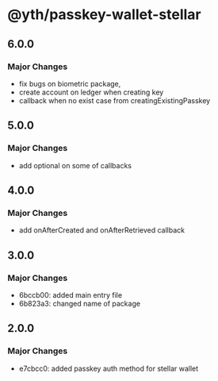 # @yth/passkey-wallet-stellar

## 6.0.0

### Major Changes

  - fix bugs on biometric package,
  - create account on ledger when creating key
  - callback when no exist case from creatingExistingPasskey

## 5.0.0

### Major Changes

- add optional on some of callbacks

## 4.0.0

### Major Changes

- add onAfterCreated and onAfterRetrieved callback

## 3.0.0

### Major Changes

- 6bccb00: added main entry file
- 6b823a3: changed name of package

## 2.0.0

### Major Changes

- e7cbcc0: added passkey auth method for stellar wallet
